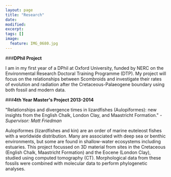 ```yaml
---
layout: page
title: "Research"
date: 
modified:
excerpt:
tags: []
image:
  feature: IMG_0680.jpg
---
```


###**DPhil Project**

I am in my first year of a DPhil at Oxford University, funded by NERC on the Environmental Research Doctoral Training Programme (DTP). My project will focus on the relationships between Scombroids and investigate their rates of evolution and radiation after the Cretaceous-Palaeogene boundary using both fossil and modern data. 

###**4th Year Master's Project 2013-2014**


"Relationships and divergence times in lizardfishes (Aulopiformes): new insights from the English Chalk, London Clay, and Maastricht Formation." - *Supervisor: Matt Friedman*


Aulopiformes (lizardfishes and kin) are an order of marine euteleost fishes with a worldwide distribution. Many are associated with deep sea or benthic environments, but some are found in shallow-water ecosystems including estuaries. This project focussed on 3D material from sites in the Cretaceous (English Chalk, Maastricht Formation) and the Eocene (London Clay), studied using computed tomography (CT). Morphological data from these fossils were combined with molecular data to perform phylogenetic analyses. 